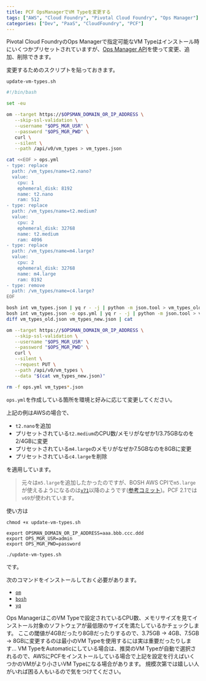 ```yaml
---
title: PCF OpsManagerでVM Typeを変更する
tags: ["AWS", "Cloud Foundry", "Pivotal Cloud Foundry", "Ops Manager"]
categories: ["Dev", "PaaS", "CloudFoundry", "PCF"]
---
```


Pivotal Cloud FoundryのOps Managerで指定可能なVM Typeはインストール時にいくつかプリセットされていますが、[Ops Manager API](https://docs.pivotal.io/pivotalcf/2-1/opsman-api/#core-concepts)を使って変更、追加、削除できます。

変更するためのスクリプトを貼っておきます。

`update-vm-types.sh`

```bash
#!/bin/bash

set -eu

om --target https://$OPSMAN_DOMAIN_OR_IP_ADDRESS \
   --skip-ssl-validation \
   --username "$OPS_MGR_USR" \
   --password "$OPS_MGR_PWD" \
   curl \
   --silent \
   --path /api/v0/vm_types > vm_types.json

cat <<EOF > ops.yml
- type: replace
  path: /vm_types/name=t2.nano?
  value: 
    cpu: 1
    ephemeral_disk: 8192
    name: t2.nano
    ram: 512
- type: replace
  path: /vm_types/name=t2.medium?
  value: 
    cpu: 2
    ephemeral_disk: 32768
    name: t2.medium
    ram: 4096
- type: replace
  path: /vm_types/name=m4.large?
  value: 
    cpu: 2
    ephemeral_disk: 32768
    name: m4.large
    ram: 8192
- type: remove
  path: /vm_types/name=c4.large?
EOF

bosh int vm_types.json | yq r - -j | python -m json.tool > vm_types_old.json
bosh int vm_types.json -o ops.yml | yq r - -j | python -m json.tool > vm_types_new.json
diff vm_types_old.json vm_types_new.json | cat

om --target https://$OPSMAN_DOMAIN_OR_IP_ADDRESS \
   --skip-ssl-validation \
   --username "$OPS_MGR_USR" \
   --password "$OPS_MGR_PWD" \
   curl \
   --silent \
   --request PUT \
   --path /api/v0/vm_types \
   --data "$(cat vm_types_new.json)"

rm -f ops.yml vm_types*.json
```

`ops.yml`を作成している箇所を環境と好みに応じて変更してください。

上記の例はAWSの場合で、

* `t2.nano`を追加
* プリセットされている`t2.medium`のCPU数/メモリがなぜか1/3.75GBなのを2/4GBに変更
* プリセットされている`m4.large`のメモリがなぜか7.5GBなのを8GBに変更
* プリセットされている`c4.large`を削除

を適用しています。

> 元々は`m5.large`を追加したかったのですが、BOSH AWS CPIで`m5.large`が使えるようになるのは[`v71`](https://github.com/cloudfoundry-incubator/bosh-aws-cpi-release/releases/tag/v71)以降のようです([参考コミット](https://github.com/cloudfoundry-incubator/bosh-aws-cpi-release/commit/63fa59120a6e83ad9b9c519d7b9f98fab5c48156))。PCF 2.1では`v69`が使われています。

使い方は

```
chmod +x update-vm-types.sh

export OPSMAN_DOMAIN_OR_IP_ADDRESS=aaa.bbb.ccc.ddd
export OPS_MGR_USR=admin
export OPS_MGR_PWD=password

./update-vm-types.sh
```

です。

次のコマンドをインストールしておく必要があります。

* [`om`](https://github.com/pivotal-cf/om/releases)
* [`bosh`](https://bosh.io/docs/cli-v2/#install)
* [`yq`](https://github.com/mikefarah/yq/releases)


Ops ManagerはこのVM Typeで設定されているCPU数、メモリサイズを見てインストール対象のソフトウェアが最低限のサイズを満たしているかチェックします。
ここの閾値が4GBだったり8GBだったりするので、3.75GB -> 4GB、7.5GB -> 8GBに変更するのは最小のVM Typeを使用するには実は重要だったりします...
VM TypeをAutomaticにしている場合は、推奨のVM Typeが自動で選択されるので、AWSにPCFをインストールしている場合で上記を設定を行えばいくつかのVMがより小さいVM Typeになる場合があります。
規模次第では嬉しい人がいれば困る人もいるので気をつけてください。
